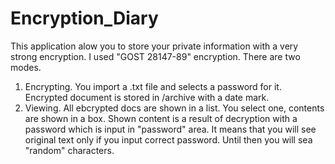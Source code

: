 # Encryption_Diary
This application alow you to store your private information with a very strong encryption.
I used "GOST 28147-89" encryption.
There are two modes.
1. Encrypting.
  You import a .txt file and selects a password for it. 
  Encrypted document is stored in /archive with a date mark.
2. Viewing.
  All ebcrypted docs are shown in a list. You select one, contents are shown in a box.
  Shown content is a result of decryption with a password which is input in "password" area.
  It means that you will see original text only if you input correct password. Until then you will sea "random" characters.
